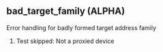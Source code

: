 
## bad_target_family (ALPHA)

Error handling for badly formed target address family

1. Test skipped: Not a proxied device
